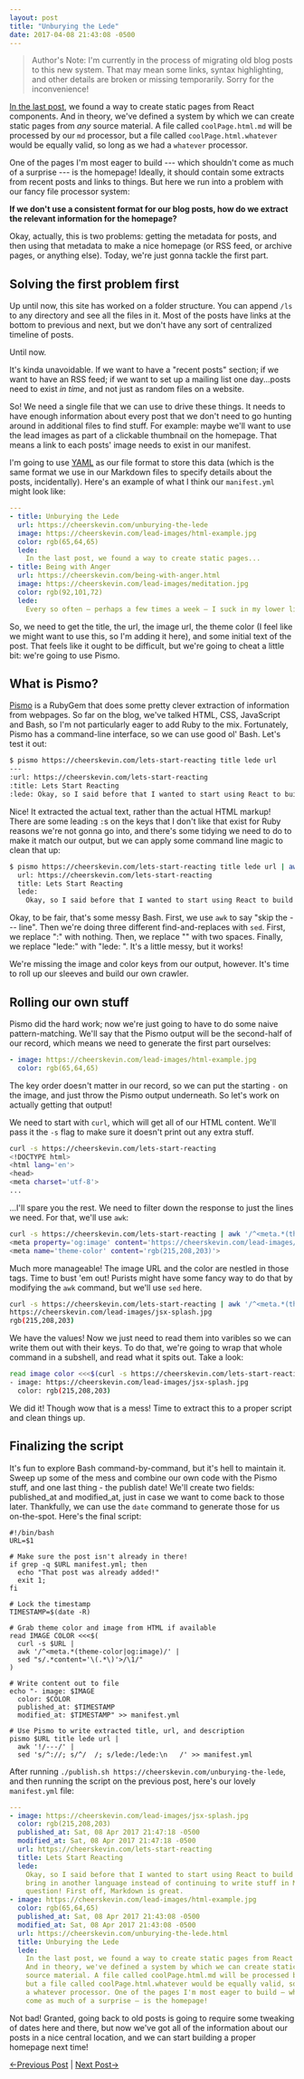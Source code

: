 ```yaml
---
layout: post
title: "Unburying the Lede"
date: 2017-04-08 21:43:08 -0500
---
```


> Author's Note: I'm currently in the process of migrating old blog posts to this new system. That may mean some links, syntax highlighting, and other details are broken or missing temporarily. Sorry for the inconvenience!

[In the last post](/lets-start-reacting), we found a way to create static pages from React components. And in theory, we've defined a system by which we can create static pages from *any* source material. A file called `coolPage.html.md` will be processed by our `md` processor, but a file called `coolPage.html.whatever` would be equally valid, so long as we had a `whatever` processor.

One of the pages I'm most eager to build --- which shouldn't come as much of a surprise --- is the homepage! Ideally, it should contain some extracts from recent posts and links to things. But here we run into a problem with our fancy file processor system:

**If we don't use a consistent format for our blog posts, how do we extract the relevant information for the homepage?**

Okay, actually, this is two problems: getting the metadata for posts, and then using that metadata to make a nice homepage (or RSS feed, or archive pages, or anything else). Today, we're just gonna tackle the first part.

## Solving the first problem first

Up until now, this site has worked on a folder structure. You can append `/ls` to any directory and see all the files in it. Most of the posts have links at the bottom to previous and next, but we don't have any sort of centralized timeline of posts.

Until now.

It's kinda unavoidable. If we want to have a "recent posts" section; if we want to have an RSS feed; if we want to set up a mailing list one day...posts need to exist *in time*, and not just as random files on a website.

So! We need a single file that we can use to drive these things. It needs to have enough information about every post that we don't need to go hunting around in additional files to find stuff. For example: maybe we'll want to use the lead images as part of a clickable thumbnail on the homepage. That means a link to each posts' image needs to exist in our manifest.

I'm going to use [YAML](http://yaml.org/) as our file format to store this data (which is the same format we use in our Markdown files to specify details about the posts, incidentally). Here's an example of what I think our `manifest.yml` might look like:

```yml
---
- title: Unburying the Lede
  url: https://cheerskevin.com/unburying-the-lede
  image: https://cheerskevin.com/lead-images/html-example.jpg
  color: rgb(65,64,65)
  lede:
    In the last post, we found a way to create static pages...
- title: Being with Anger
  url: https://cheerskevin.com/being-with-anger.html
  image: https://cheerskevin.com/lead-images/meditation.jpg
  color: rgb(92,101,72)
  lede:
    Every so often – perhaps a few times a week – I suck in my lower lip
```

So, we need to get the title, the url, the image url, the theme color (I feel like we might want to use this, so I'm adding it here), and some initial text of the post. That feels like it ought to be difficult, but we're going to cheat a little bit: we're going to use Pismo.

## What is Pismo?

[Pismo](https://github.com/peterc/pismo) is a RubyGem that does some pretty clever extraction of information from webpages. So far on the blog, we've talked HTML, CSS, JavaScript and Bash, so I'm not particularly eager to add Ruby to the mix. Fortunately, Pismo has a command-line interface, so we can use good ol' Bash. Let's test it out:

```bash
$ pismo https://cheerskevin.com/lets-start-reacting title lede url
---
:url: https://cheerskevin.com/lets-start-reacting
:title: Lets Start Reacting
:lede: Okay, so I said before that I wanted to start using React to build pages. Why bring in another language instead of continuing to write stuff in Markdown? Good question! First off, Markdown is great.
```

Nice! It extracted the actual text, rather than the actual HTML markup! There are some leading `:`s on the keys that I don't like that exist for Ruby reasons we're not gonna go into, and there's some tidying we need to do to make it match our output, but we can apply some command line magic to clean that up:

```bash
$ pismo https://cheerskevin.com/lets-start-reacting title lede url | awk '!/---/' | sed 's/^://; s/^/  /; s/lede:/lede:\n   /'
  url: https://cheerskevin.com/lets-start-reacting
  title: Lets Start Reacting
  lede:
    Okay, so I said before that I wanted to start using React to build pages. Why bring in another language instead of continuing to write stuff in Markdown? Good question! First off, Markdown is great.
```

Okay, to be fair, that's some messy Bash. First, we use `awk` to say "skip the --- line". Then we're doing three different find-and-replaces with `sed`. First, we replace "<start of line>:" with nothing. Then, we replace "<start of line>" with two spaces. Finally, we replace "lede:" with "lede:<newline>    ". It's a little messy, but it works!

We're missing the image and color keys from our output, however. It's time to roll up our sleeves and build our own crawler.

## Rolling our own stuff

Pismo did the hard work; now we're just going to have to do some naive pattern-matching. We'll say that the Pismo output will be the second-half of our record, which means we need to generate the first part ourselves:

```yaml
- image: https://cheerskevin.com/lead-images/html-example.jpg
  color: rgb(65,64,65)
```

The key order doesn't matter in our record, so we can put the starting `-` on the image, and just throw the Pismo output underneath. So let's work on actually getting that output!

We need to start with `curl`, which will get all of our HTML content. We'll pass it the `-s` flag to make sure it doesn't print out any extra stuff.

```bash
curl -s https://cheerskevin.com/lets-start-reacting
<!DOCTYPE html>
<html lang='en'>
<head>
<meta charset='utf-8'>
...
```

...I'll spare you the rest. We need to filter down the response to just the lines we need. For that, we'll use `awk`:

```bash
curl -s https://cheerskevin.com/lets-start-reacting | awk '/^<meta.*(theme-color|og:image)/'
<meta property='og:image' content='https://cheerskevin.com/lead-images/jsx-splash.jpg'>
<meta name='theme-color' content='rgb(215,208,203)'>
```

Much more manageable! The image URL and the color are nestled in those tags. Time to bust 'em out! Purists might have some fancy way to do that by modifying the `awk` command, but we'll use `sed` here.

```bash
curl -s https://cheerskevin.com/lets-start-reacting | awk '/^<meta.*(theme-color|og:image)/' | sed "s/.*content='\(.*\)'>/\1/"
https://cheerskevin.com/lead-images/jsx-splash.jpg
rgb(215,208,203)
```

We have the values! Now we just need to read them into varibles so we can write them out with their keys. To do that, we're going to wrap that whole command in a subshell, and read what it spits out. Take a look:

```bash
read image color <<<$(curl -s https://cheerskevin.com/lets-start-reacting | awk '/^<meta.*(theme-color|og:image)/' | sed "s/.*content='\(.*\)'>/\1/"); echo -e "- image: $image\n  color: $color"
- image: https://cheerskevin.com/lead-images/jsx-splash.jpg
  color: rgb(215,208,203)
```

We did it! Though wow that is a mess! Time to extract this to a proper script and clean things up.

## Finalizing the script

It's fun to explore Bash command-by-command, but it's hell to maintain it. Sweep up some of the mess and combine our own code with the Pismo stuff, and one last thing - the publish date! We'll create two fields: published_at and modified_at, just in case we want to come back to those later. Thankfully, we can use the `date` command to generate those for us on-the-spot. Here's the final script:

```
#!/bin/bash
URL=$1

# Make sure the post isn't already in there!
if grep -q $URL manifest.yml; then
  echo "That post was already added!"
  exit 1;
fi

# Lock the timestamp
TIMESTAMP=$(date -R)

# Grab theme color and image from HTML if available
read IMAGE COLOR <<<$(
  curl -s $URL |
  awk '/^<meta.*(theme-color|og:image)/' |
  sed "s/.*content='\(.*\)'>/\1/"
)

# Write content out to file
echo "- image: $IMAGE
  color: $COLOR
  published_at: $TIMESTAMP
  modified_at: $TIMESTAMP" >> manifest.yml

# Use Pismo to write extracted title, url, and description
pismo $URL title lede url |
  awk '!/---/' |
  sed 's/^://; s/^/  /; s/lede:/lede:\n   /' >> manifest.yml
```

After running `./publish.sh https://cheerskevin.com/unburying-the-lede`, and then running the script on the previous post, here's our lovely `manifest.yml` file:

```yml
---
- image: https://cheerskevin.com/lead-images/jsx-splash.jpg
  color: rgb(215,208,203)
  published_at: Sat, 08 Apr 2017 21:47:18 -0500
  modified_at: Sat, 08 Apr 2017 21:47:18 -0500
  url: https://cheerskevin.com/lets-start-reacting
  title: Lets Start Reacting
  lede:
    Okay, so I said before that I wanted to start using React to build pages. Why
    bring in another language instead of continuing to write stuff in Markdown? Good
    question! First off, Markdown is great.
- image: https://cheerskevin.com/lead-images/html-example.jpg
  color: rgb(65,64,65)
  published_at: Sat, 08 Apr 2017 21:43:08 -0500
  modified_at: Sat, 08 Apr 2017 21:43:08 -0500
  url: https://cheerskevin.com/unburying-the-lede.html
  title: Unburying the Lede
  lede:
    In the last post, we found a way to create static pages from React components.
    And in theory, we've defined a system by which we can create static pages from any
    source material. A file called coolPage.html.md will be processed by our processor,
    but a file called coolPage.html.whatever would be equally valid, so long as we had
    a whatever processor. One of the pages I'm most eager to build — which shouldn't
    come as much of a surprise — is the homepage!
```

Not bad! Granted, going back to old posts is going to require some tweaking of dates here and there, but now we've got all of the information about our posts in a nice central location, and we can start building a proper homepage next time!

[&larr;Previous Post](/lets-start-reacting.html)
|
[Next Post&rarr;](/no-place-like-home.html)
